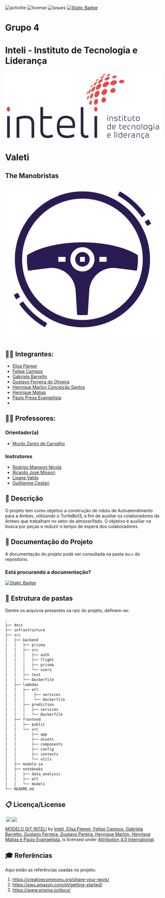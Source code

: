 ![activitie](https://img.shields.io/github/commit-activity/w/2023M8T2-Inteli/grupo4)
![license](https://img.shields.io/github/license/2023M8T2-Inteli/grupo4)
![issues](https://img.shields.io/github/issues/2023M8T2-Inteli/grupo4)
[![Static Badge](https://img.shields.io/badge/documenta%C3%A7%C3%A3o%3A%20online-green?logo=docusaurus&logoColor=white)](https://2023m8t2-inteli.github.io/grupo4/)

# Grupo 4

# Inteli - Instituto de Tecnologia e Liderança 

<p align="center">
<a href= "https://www.inteli.edu.br/"><img src="docs/static/img/inteli.png" alt="Inteli - Instituto de Tecnologia e Liderança" border="0"></a>
</p>

# Valeti

<!-- <p align="center">
<img src="documentos/image/capa-solucao.png" alt="Bleedwatch - Solução" border="0">
</p> -->

## The Manobristas

<p align="center">
<img src="docs/static/img/logo.png" alt="Logo grupo" border="0">
</p>

## :student: Integrantes: 
- <a href="https://www.linkedin.com/in/elisaflemer">Elisa Flemer</a>
- <a href="http://www.linkedin.com/in/felipe-pereira-campos-250aa2231">Felipe Campos</a>
- <a href="https://www.linkedin.com/in/gabriela-barretto-dados">Gabriela Barretto</a>
- <a href="https://www.linkedin.com/in/gustavo-ferreira-oliveira/">Gustavo Ferreira de Oliveira</a>
- <a href="https://www.linkedin.com/in/henriquemarlon/">Henrique Marlon Conceição Santos</a> 
- <a href="https://www.linkedin.com/in/henriquelfmatias/">Henrique Matias</a> 
- <a href="https://www.linkedin.com/in/paulo-evangelista/">Paulo Presa Evangelista</a> 
- 

## :teacher: Professores:
### Orientador(a) 
- <a href="https://www.linkedin.com/in/murilo-zanini-de-carvalho-0980415b/">Murilo Zanini de Carvalho</a>

### Instrutores
- <a href="https://www.linkedin.com/in/rodrigo-mangoni-nicola-537027158/">Rodrigo Mangoni Nicola</a>
- <a href="https://www.linkedin.com/in/ricardo-jos%C3%A9-missori/">Ricardo José Missori</a> 
- <a href="https://www.linkedin.com/in/lisane-valdo/">Lisane Valdo</a>
- <a href="https://www.linkedin.com/in/gui-cestari/">Guilherme Cestari</a> 

## 📝 Descrição

O projeto tem como objetivo a construção de robôs de Autoatendimento para a Ambev, utilizando o TurtleBot3, a fim de auxiliar os colaboradores da Ambev que trabalham no setor de almoxarifado. O objetivo é auxiliar na busca por peças e reduzir o tempo de espera dos colaboradores.


## 📝 Documentação do Projeto

A documentação do projeto pode ser consultada na pasta `docs` do repositório.

### Está procurando a documentação?

[![Static Badge](https://img.shields.io/badge/Acesse%20a%20documenta%C3%A7%C3%A3o-green?logo=docusaurus&logoColor=white)](https://2023m8t2-inteli.github.io/grupo4/)


## 📁 Estrutura de pastas

Dentre os arquivos presentes na raiz do projeto, definem-se:
```
.
├── docs
├── infrastructure
├── src
│   ├── backend
│   │   ├── prisma
│   │   ├── src
│   │   │   ├── auth
│   │   │   ├── flight
│   │   │   ├── prisma
│   │   │   └── users
│   │   ├── test
│   │   └── Dockerfile
│   ├── lambdas
│   │   ├── etl
│   │   │    ├── services
│   │   │    └── Dockerfile
│   │   ├── prediction
│   │   │   ├── services
│   │   │   └── Dockerfile
│   ├── frontend
│   │   ├── public
│   │   └── src
│   │       ├── app
│   │       ├── assets
│   │       ├── components
│   │       ├── config
│   │       ├── contexts
│   │       └── utils
│   ├── modelo-ia
│   ├── notebooks
│   │   ├── data_analysis
│   │   ├── etl
│   │   └── models
└── README.md
```




## 📋 Licença/License

<img style="height:22px!important;margin-left:3px;vertical-align:text-bottom;" src="https://mirrors.creativecommons.org/presskit/icons/cc.svg?ref=chooser-v1"><img style="height:22px!important;margin-left:3px;vertical-align:text-bottom;" src="https://mirrors.creativecommons.org/presskit/icons/by.svg?ref=chooser-v1"><p xmlns:cc="http://creativecommons.org/ns#" xmlns:dct="http://purl.org/dc/terms/"><a property="dct:title" rel="cc:attributionURL" href="https://github.com/Spidus/Teste_Final_1">MODELO GIT INTELI</a> by <a rel="cc:attributionURL dct:creator" property="cc:attributionName" href="https://www.yggbrasil.com.br/vr">Inteli, Elisa Flemer, Felipe Campos, Gabriela Barretto, Gustavo Ferreira, Gustavo Pereira, Henrique Marlon, Henrique Matias e Paulo Evangelista.</a> is licensed under <a href="http://creativecommons.org/licenses/by/4.0/?ref=chooser-v1" target="_blank" rel="license noopener noreferrer" style="display:inline-block;">Attribution 4.0 International</a>.</p>

## 🎓 Referências

Aqui estão as referências usadas no projeto:

1. <https://creativecommons.org/share-your-work/>
2. <https://aws.amazon.com/pt/getting-started/>
3. <https://www.prisma.io/docs/>

